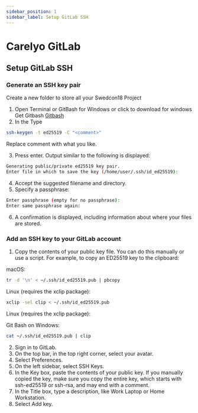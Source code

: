 ```yaml
---
sidebar_position: 1
sidebar_label: Setup GitLab SSH
---
```

# Carelyo GitLab

## Setup GitLab SSH

### Generate an SSH key pair

Create a new folder to store all your Swedcon18 Project

1. Open Terminal or GitBash for Windows or click to download for windows Get Gitbash [Gitbash](https://gitforwindows.org)
2. In the Type 
```bash
ssh-keygen -t ed25519 -C "<comment>"
```
Replace comment with what you like.

3. Press enter. Output similar to the following is displayed:

```bash
Generating public/private ed25519 key pair.
Enter file in which to save the key (/home/user/.ssh/id_ed25519):
```
4. Accept the suggested filename and directory.
5. Specify a passphrase:

```bash
Enter passphrase (empty for no passphrase):
Enter same passphrase again:
```
6. A confirmation is displayed, including information about where your files are stored.

### Add an SSH key to your GitLab account
1. Copy the contents of your public key file. You can do this manually or use a script. For example, to copy an ED25519 key to the clipboard:

macOS:

```bash
tr -d '\n' < ~/.ssh/id_ed25519.pub | pbcopy
```

Linux (requires the xclip package):

```bash
xclip -sel clip < ~/.ssh/id_ed25519.pub
```
Linux (requires the xclip package):

Git Bash on Windows:

```bash
cat ~/.ssh/id_ed25519.pub | clip
```

2. Sign in to GitLab.
3. On the top bar, in the top right corner, select your avatar.
4. Select Preferences.
5. On the left sidebar, select SSH Keys.
6. In the Key box, paste the contents of your public key. If you manually copied the key, make sure you copy the entire key, which starts with ssh-ed25519 or ssh-rsa, and may end with a comment.
7. In the Title box, type a description, like Work Laptop or Home Workstation.
8. Select Add key.
